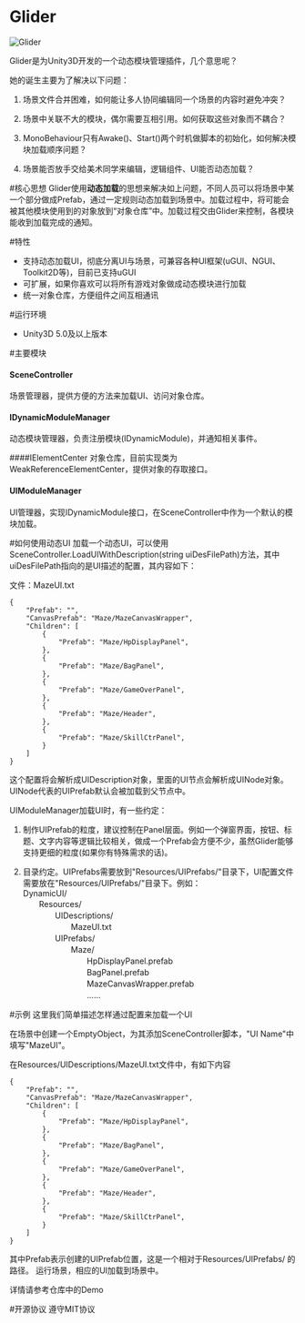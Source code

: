 # Glider

![Glider](http://upload-images.jianshu.io/upload_images/301341-e9d20d531cb25f2c.png)

Glider是为Unity3D开发的一个动态模块管理插件，几个意思呢？

她的诞生主要为了解决以下问题：

1. 场景文件合并困难，如何能让多人协同编辑同一个场景的内容时避免冲突？

2. 场景中关联不大的模块，偶尔需要互相引用。如何获取这些对象而不耦合？

3. MonoBehaviour只有Awake()、Start()两个时机做脚本的初始化，如何解决模块加载顺序问题？

4. 场景能否放手交给美术同学来编辑，逻辑组件、UI能否动态加载？

#核心思想
Glider使用**动态加载**的思想来解决如上问题，不同人员可以将场景中某一个部分做成Prefab，通过一定规则动态加载到场景中。加载过程中，将可能会被其他模块使用到的对象放到“对象仓库”中。加载过程交由Glider来控制，各模块能收到加载完成的通知。

#特性
* 支持动态加载UI，彻底分离UI与场景，可兼容各种UI框架(uGUI、NGUI、Toolkit2D等)，目前已支持uGUI
* 可扩展，如果你喜欢可以将所有游戏对象做成动态模块进行加载
* 统一对象仓库，方便组件之间互相通讯

#运行环境
* Unity3D 5.0及以上版本

#主要模块
#### SceneController
场景管理器，提供方便的方法来加载UI、访问对象仓库。

#### IDynamicModuleManager
动态模块管理器，负责注册模块(IDynamicModule)，并通知相关事件。

####IElementCenter
对象仓库，目前实现类为WeakReferenceElementCenter，提供对象的存取接口。

#### UIModuleManager
UI管理器，实现IDynamicModule接口，在SceneController中作为一个默认的模块加载。

#如何使用动态UI
加载一个动态UI，可以使用SceneController.LoadUIWithDescription(string uiDesFilePath)方法，其中uiDesFilePath指向的是UI描述的配置，其内容如下：

文件：MazeUI.txt
```
{
	"Prefab": "",
	"CanvasPrefab": "Maze/MazeCanvasWrapper",
	"Children": [
		{
			"Prefab": "Maze/HpDisplayPanel",
		},
		{
			"Prefab": "Maze/BagPanel",
		},
		{
			"Prefab": "Maze/GameOverPanel",
		},
		{
			"Prefab": "Maze/Header",
		},
		{
			"Prefab": "Maze/SkillCtrPanel",
		}
	]
}
```

这个配置将会解析成UIDescription对象，里面的UI节点会解析成UINode对象。UINode代表的UIPrefab默认会被加载到父节点中。

UIModuleManager加载UI时，有一些约定：  

1. 制作UIPrefab的粒度，建议控制在Panel层面。例如一个弹窗界面，按钮、标题、文字内容等逻辑比较相关，做成一个Prefab会方便不少，虽然Glider能够支持更细的粒度(如果你有特殊需求的话)。

2. 目录约定。UIPrefabs需要放到"Resources/UIPrefabs/"目录下，UI配置文件需要放在"Resources/UIPrefabs/"目录下。例如：  
DynamicUI/  
　　Resources/  
　　　　UIDescriptions/  
　　　　　　MazeUI.txt  
　　　　UIPrefabs/  
　　　　　　Maze/  
　　　　　　　　HpDisplayPanel.prefab  
　　　　　　　　BagPanel.prefab  
　　　　　　　　MazeCanvasWrapper.prefab  
　　　　　　　　......  


#示例
这里我们简单描述怎样通过配置来加载一个UI

在场景中创建一个EmptyObject，为其添加SceneController脚本，"UI Name"中填写"MazeUI"。

在Resources/UIDescriptions/MazeUI.txt文件中，有如下内容
```
{
	"Prefab": "",
	"CanvasPrefab": "Maze/MazeCanvasWrapper",
	"Children": [
		{
			"Prefab": "Maze/HpDisplayPanel",
		},
		{
			"Prefab": "Maze/BagPanel",
		},
		{
			"Prefab": "Maze/GameOverPanel",
		},
		{
			"Prefab": "Maze/Header",
		},
		{
			"Prefab": "Maze/SkillCtrPanel",
		}
	]
}
```
其中Prefab表示创建的UIPrefab位置，这是一个相对于Resources/UIPrefabs/ 的路径。
运行场景，相应的UI加载到场景中。

详情请参考仓库中的Demo

#开源协议
遵守MIT协议

